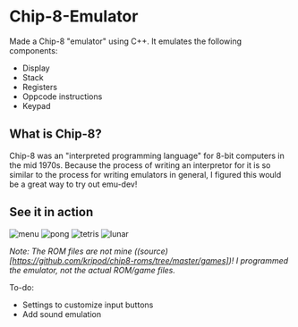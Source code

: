 # Chip-8-Emulator

Made a Chip-8 "emulator" using C++. It emulates the following components:
- Display
- Stack
- Registers
- Oppcode instructions
- Keypad

## What is Chip-8?
Chip-8 was an "interpreted programming language" for 8-bit computers in the mid 1970s. Because the process of writing an interpretor for it is so similar to the process for writing emulators in general, I figured this would be a great way to try out emu-dev!

## See it in action
![menu](https://media3.giphy.com/media/aUovxH8Vf9qDu/giphy.gif)
![pong](https://media3.giphy.com/media/aUovxH8Vf9qDu/giphy.gif)
![tetris](https://media3.giphy.com/media/aUovxH8Vf9qDu/giphy.gif)
![lunar](https://media3.giphy.com/media/aUovxH8Vf9qDu/giphy.gif)

*Note: The ROM files are not mine ((source)[https://github.com/kripod/chip8-roms/tree/master/games])! I programmed the emulator, not the actual ROM/game files.*

 To-do:
 - Settings to customize input buttons
 - Add sound emulation
